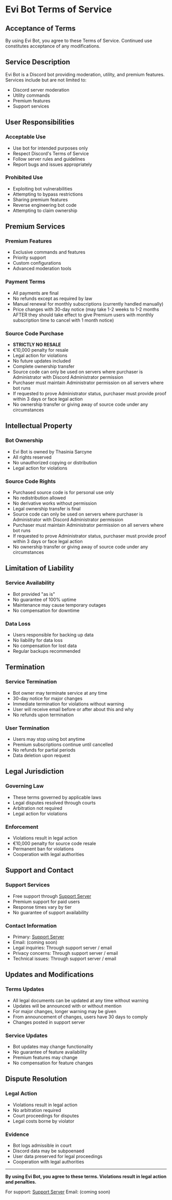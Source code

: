 # Evi Bot Terms of Service

## Acceptance of Terms

By using Evi Bot, you agree to these Terms of Service. Continued use constitutes acceptance of any modifications.

## Service Description

Evi Bot is a Discord bot providing moderation, utility, and premium features. Services include but are not limited to:
- Discord server moderation
- Utility commands
- Premium features
- Support services

## User Responsibilities

### Acceptable Use
- Use bot for intended purposes only
- Respect Discord's Terms of Service
- Follow server rules and guidelines
- Report bugs and issues appropriately

### Prohibited Use
- Exploiting bot vulnerabilities
- Attempting to bypass restrictions
- Sharing premium features
- Reverse engineering bot code
- Attempting to claim ownership

## Premium Services

### Premium Features
- Exclusive commands and features
- Priority support
- Custom configurations
- Advanced moderation tools

### Payment Terms
- All payments are final
- No refunds except as required by law
- Manual renewal for monthly subscriptions (currently handled manually)
- Price changes with 30-day notice (may take 1-2 weeks to 1-2 months AFTER they should take effect to give Premium users with monthly subscription time to cancel with 1 month notice)

### Source Code Purchase
- **STRICTLY NO RESALE**
- €10,000 penalty for resale
- Legal action for violations
- No future updates included
- Complete ownership transfer
- Source code can only be used on servers where purchaser is Administrator with Discord Administrator permission
- Purchaser must maintain Administrator permission on all servers where bot runs
- If requested to prove Administrator status, purchaser must provide proof within 3 days or face legal action
- No ownership transfer or giving away of source code under any circumstances

## Intellectual Property

### Bot Ownership
- Evi Bot is owned by Thasinia Sarcyne
- All rights reserved
- No unauthorized copying or distribution
- Legal action for violations

### Source Code Rights
- Purchased source code is for personal use only
- No redistribution allowed
- No derivative works without permission
- Legal ownership transfer is final
- Source code can only be used on servers where purchaser is Administrator with Discord Administrator permission
- Purchaser must maintain Administrator permission on all servers where bot runs
- If requested to prove Administrator status, purchaser must provide proof within 3 days or face legal action
- No ownership transfer or giving away of source code under any circumstances

## Limitation of Liability

### Service Availability
- Bot provided "as is"
- No guarantee of 100% uptime
- Maintenance may cause temporary outages
- No compensation for downtime

### Data Loss
- Users responsible for backing up data
- No liability for data loss
- No compensation for lost data
- Regular backups recommended

## Termination

### Service Termination
- Bot owner may terminate service at any time
- 30-day notice for major changes
- Immediate termination for violations without warning
- User will receive email before or after about this and why
- No refunds upon termination

### User Termination
- Users may stop using bot anytime
- Premium subscriptions continue until cancelled
- No refunds for partial periods
- Data deletion upon request

## Legal Jurisdiction

### Governing Law
- These terms governed by applicable laws
- Legal disputes resolved through courts
- Arbitration not required
- Legal action for violations

### Enforcement
- Violations result in legal action
- €10,000 penalty for source code resale
- Permanent ban for violations
- Cooperation with legal authorities

## Support and Contact

### Support Services
- Free support through [Support Server](https://discord.gg/6tnqjeRach)
- Premium support for paid users
- Response times vary by tier
- No guarantee of support availability

### Contact Information
- Primary: [Support Server](https://discord.gg/6tnqjeRach)
- Email: (coming soon)
- Legal inquiries: Through support server / email
- Privacy concerns: Through support server / email
- Technical issues: Through support server / email

## Updates and Modifications

### Terms Updates
- All legal documents can be updated at any time without warning
- Updates will be announced with or without mention
- For major changes, longer warning may be given
- From announcement of changes, users have 30 days to comply
- Changes posted in support server

### Service Updates
- Bot updates may change functionality
- No guarantee of feature availability
- Premium features may change
- No compensation for feature changes

## Dispute Resolution

### Legal Action
- Violations result in legal action
- No arbitration required
- Court proceedings for disputes
- Legal costs borne by violator

### Evidence
- Bot logs admissible in court
- Discord data may be subpoenaed
- User data preserved for legal proceedings
- Cooperation with legal authorities

---

**By using Evi Bot, you agree to these terms. Violations result in legal action and penalties.**

For support: [Support Server](https://discord.gg/6tnqjeRach)
Email: (coming soon)
